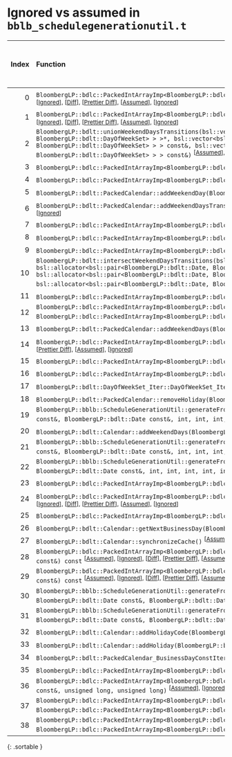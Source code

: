 # Ignored vs assumed in `bblb_schedulegenerationutil.t`

<script src="../sorttable.js"></script>

|   Index | Function                                                                                                                                                                                                                                                                                                                                                                                                                                                                                                                                                                                                                                                                                                                                                                                          |   Difference in number of lines |   Function size difference in bytes | Number of lines in assumed build   | Number of bytes in assumed build   | Number of lines in ignored build   | Number of bytes in ignored build   |
|--------:|:--------------------------------------------------------------------------------------------------------------------------------------------------------------------------------------------------------------------------------------------------------------------------------------------------------------------------------------------------------------------------------------------------------------------------------------------------------------------------------------------------------------------------------------------------------------------------------------------------------------------------------------------------------------------------------------------------------------------------------------------------------------------------------------------------|--------------------------------:|------------------------------------:|:-----------------------------------|:-----------------------------------|:-----------------------------------|:-----------------------------------|
|       0 | `BloombergLP::bdlc::PackedIntArrayImp<BloombergLP::bdlc::PackedIntArrayImp_Unsigned>::replaceImp(void*, unsigned long, int, void*, unsigned long, int, unsigned long)` <sup>\[[Assumed](0-assume)\], \[[Ignored](0-none)\], \[[Diff](0.diff.html)\], \[[Prettier Diff](0-diff.html)\], \[[Assumed](0-assume-decompiled.txt)\], \[[Ignored](0-none-decompiled.txt)\]                                                                                                                                                                                                                                                                                                                                                                                                                               |                              35 |                                 176 | 1,350                              | 5,600                              | 1,315                              | 5,424                              |
|       1 | `BloombergLP::bdlc::PackedIntArrayImp<BloombergLP::bdlc::PackedIntArrayImp_Signed>::replaceImp(void*, unsigned long, int, void*, unsigned long, int, unsigned long)` <sup>\[[Assumed](1-assume)\], \[[Ignored](1-none)\], \[[Diff](1.diff.html)\], \[[Prettier Diff](1-diff.html)\], \[[Assumed](1-assume-decompiled.txt)\], \[[Ignored](1-none-decompiled.txt)\]                                                                                                                                                                                                                                                                                                                                                                                                                                 |                              30 |                                 128 | 1,243                              | 5,216                              | 1,213                              | 5,088                              |
|       2 | `BloombergLP::bdlt::unionWeekendDaysTransitions(bsl::vector<bsl::pair<BloombergLP::bdlt::Date, BloombergLP::bdlt::DayOfWeekSet>, bsl::allocator<bsl::pair<BloombergLP::bdlt::Date, BloombergLP::bdlt::DayOfWeekSet> > >*, bsl::vector<bsl::pair<BloombergLP::bdlt::Date, BloombergLP::bdlt::DayOfWeekSet>, bsl::allocator<bsl::pair<BloombergLP::bdlt::Date, BloombergLP::bdlt::DayOfWeekSet> > > const&, bsl::vector<bsl::pair<BloombergLP::bdlt::Date, BloombergLP::bdlt::DayOfWeekSet>, bsl::allocator<bsl::pair<BloombergLP::bdlt::Date, BloombergLP::bdlt::DayOfWeekSet> > > const&)` <sup>\[[Assumed](2-assume)\], \[[Ignored](2-none)\], \[[Diff](2.diff.html)\], \[[Prettier Diff](2-diff.html)\], \[[Assumed](2-assume-decompiled.txt)\], \[[Ignored](2-none-decompiled.txt)\]           |                               8 |                                  32 | 167                                | 624                                | 159                                | 592                                |
|       3 | `BloombergLP::bdlc::PackedIntArrayImp<BloombergLP::bdlc::PackedIntArrayImp_Signed>::append(long)` <sup>\[[Assumed](3-assume)\], \[[Ignored](3-none)\], \[[Diff](3.diff.html)\], \[[Prettier Diff](3-diff.html)\], \[[Assumed](3-assume-decompiled.txt)\], \[[Ignored](3-none-decompiled.txt)\]                                                                                                                                                                                                                                                                                                                                                                                                                                                                                                    |                               7 |                                  32 | 153                                | 528                                | 146                                | 496                                |
|       4 | `BloombergLP::bdlc::PackedIntArrayImp<BloombergLP::bdlc::PackedIntArrayImp_Unsigned>::append(unsigned long)` <sup>\[[Assumed](4-assume)\], \[[Ignored](4-none)\], \[[Diff](4.diff.html)\], \[[Prettier Diff](4-diff.html)\], \[[Assumed](4-assume-decompiled.txt)\], \[[Ignored](4-none-decompiled.txt)\]                                                                                                                                                                                                                                                                                                                                                                                                                                                                                         |                               7 |                                  32 | 143                                | 480                                | 136                                | 448                                |
|       5 | `BloombergLP::bdlt::PackedCalendar::addWeekendDay(BloombergLP::bdlt::DayOfWeek::Enum)` <sup>\[[Assumed](5-assume)\], \[[Ignored](5-none)\], \[[Diff](5.diff.html)\], \[[Prettier Diff](5-diff.html)\], \[[Assumed](5-assume-decompiled.txt)\], \[[Ignored](5-none-decompiled.txt)\]                                                                                                                                                                                                                                                                                                                                                                                                                                                                                                               |                               4 |                                  16 | 33                                 | 112                                | 29                                 | 96                                 |
|       6 | `BloombergLP::bdlt::PackedCalendar::addWeekendDaysTransition(BloombergLP::bdlt::Date const&, BloombergLP::bdlt::DayOfWeekSet const&)` <sup>\[[Assumed](6-assume)\], \[[Ignored](6-none)\], \[[Diff](6.diff.html)\], \[[Prettier Diff](6-diff.html)\], \[[Assumed](6-assume-decompiled.txt)\], \[[Ignored](6-none-decompiled.txt)\]                                                                                                                                                                                                                                                                                                                                                                                                                                                                |                               3 |                                  16 | 42                                 | 144                                | 39                                 | 128                                |
|       7 | `BloombergLP::bdlc::PackedIntArrayImp<BloombergLP::bdlc::PackedIntArrayImp_Signed>::replace(unsigned long, long)` <sup>\[[Assumed](7-assume)\], \[[Ignored](7-none)\], \[[Diff](7.diff.html)\], \[[Prettier Diff](7-diff.html)\], \[[Assumed](7-assume-decompiled.txt)\], \[[Ignored](7-none-decompiled.txt)\]                                                                                                                                                                                                                                                                                                                                                                                                                                                                                    |                               2 |                                  16 | 111                                | 384                                | 109                                | 368                                |
|       8 | `BloombergLP::bdlc::PackedIntArrayImp<BloombergLP::bdlc::PackedIntArrayImp_Unsigned>::insert(unsigned long, unsigned long)` <sup>\[[Assumed](8-assume)\], \[[Ignored](8-none)\], \[[Diff](8.diff.html)\], \[[Prettier Diff](8-diff.html)\], \[[Assumed](8-assume-decompiled.txt)\], \[[Ignored](8-none-decompiled.txt)\]                                                                                                                                                                                                                                                                                                                                                                                                                                                                          |                               2 |                                  16 | 162                                | 544                                | 160                                | 528                                |
|       9 | `BloombergLP::bdlc::PackedIntArrayImp<BloombergLP::bdlc::PackedIntArrayImp_Unsigned>::replace(unsigned long, unsigned long)` <sup>\[[Assumed](9-assume)\], \[[Ignored](9-none)\], \[[Diff](9.diff.html)\], \[[Prettier Diff](9-diff.html)\], \[[Assumed](9-assume-decompiled.txt)\], \[[Ignored](9-none-decompiled.txt)\]                                                                                                                                                                                                                                                                                                                                                                                                                                                                         |                               2 |                                  16 | 102                                | 352                                | 100                                | 336                                |
|      10 | `BloombergLP::bdlt::intersectWeekendDaysTransitions(bsl::vector<bsl::pair<BloombergLP::bdlt::Date, BloombergLP::bdlt::DayOfWeekSet>, bsl::allocator<bsl::pair<BloombergLP::bdlt::Date, BloombergLP::bdlt::DayOfWeekSet> > >*, bsl::vector<bsl::pair<BloombergLP::bdlt::Date, BloombergLP::bdlt::DayOfWeekSet>, bsl::allocator<bsl::pair<BloombergLP::bdlt::Date, BloombergLP::bdlt::DayOfWeekSet> > > const&, bsl::vector<bsl::pair<BloombergLP::bdlt::Date, BloombergLP::bdlt::DayOfWeekSet>, bsl::allocator<bsl::pair<BloombergLP::bdlt::Date, BloombergLP::bdlt::DayOfWeekSet> > > const&)` <sup>\[[Assumed](10-assume)\], \[[Ignored](10-none)\], \[[Diff](10.diff.html)\], \[[Prettier Diff](10-diff.html)\], \[[Assumed](10-assume-decompiled.txt)\], \[[Ignored](10-none-decompiled.txt)\] |                               2 |                                  16 | 78                                 | 272                                | 76                                 | 256                                |
|      11 | `BloombergLP::bdlc::PackedIntArrayImp<BloombergLP::bdlc::PackedIntArrayImp_Signed>::insert(unsigned long, long)` <sup>\[[Assumed](11-assume)\], \[[Ignored](11-none)\], \[[Diff](11.diff.html)\], \[[Prettier Diff](11-diff.html)\], \[[Assumed](11-assume-decompiled.txt)\], \[[Ignored](11-none-decompiled.txt)\]                                                                                                                                                                                                                                                                                                                                                                                                                                                                               |                               2 |                                   0 | 173                                | 592                                | 171                                | 592                                |
|      12 | `BloombergLP::bdlc::PackedIntArrayImp<BloombergLP::bdlc::PackedIntArrayImp_Signed>::replace(unsigned long, BloombergLP::bdlc::PackedIntArrayImp<BloombergLP::bdlc::PackedIntArrayImp_Signed> const&, unsigned long, unsigned long)` <sup>\[[Assumed](12-assume)\], \[[Ignored](12-none)\], \[[Diff](12.diff.html)\], \[[Prettier Diff](12-diff.html)\], \[[Assumed](12-assume-decompiled.txt)\], \[[Ignored](12-none-decompiled.txt)\]                                                                                                                                                                                                                                                                                                                                                            |                               1 |                                   0 | 221                                | 720                                | 220                                | 720                                |
|      13 | `BloombergLP::bdlt::PackedCalendar::addWeekendDays(BloombergLP::bdlt::DayOfWeekSet const&)` <sup>\[[Assumed](13-assume)\], \[[Ignored](13-none)\], \[[Diff](13.diff.html)\], \[[Prettier Diff](13-diff.html)\], \[[Assumed](13-assume-decompiled.txt)\], \[[Ignored](13-none-decompiled.txt)\]                                                                                                                                                                                                                                                                                                                                                                                                                                                                                                    |                               1 |                                   0 | 29                                 | 96                                 | 28                                 | 96                                 |
|      14 | `BloombergLP::bdlc::PackedIntArrayImp<BloombergLP::bdlc::PackedIntArrayImp_Signed>::PackedIntArrayImp(unsigned long, long, BloombergLP::bslma::Allocator*)` <sup>\[[Assumed](14-assume)\], \[[Ignored](14-none)\], \[[Diff](14.diff.html)\], \[[Prettier Diff](14-diff.html)\], \[[Assumed](14-assume-decompiled.txt)\], \[[Ignored](14-none-decompiled.txt)\]                                                                                                                                                                                                                                                                                                                                                                                                                                    |                              -2 |                                   0 | 104                                | 384                                | 106                                | 384                                |
|      15 | `BloombergLP::bdlc::PackedIntArrayImp<BloombergLP::bdlc::PackedIntArrayImp_Signed>::replaceImp(unsigned long, long)` <sup>\[[Assumed](15-assume)\], \[[Ignored](15-none)\], \[[Diff](15.diff.html)\], \[[Prettier Diff](15-diff.html)\], \[[Assumed](15-assume-decompiled.txt)\], \[[Ignored](15-none-decompiled.txt)\]                                                                                                                                                                                                                                                                                                                                                                                                                                                                           |                              -2 |                                   0 | 16                                 | 48                                 | 18                                 | 48                                 |
|      16 | `BloombergLP::bdlc::PackedIntArrayImp<BloombergLP::bdlc::PackedIntArrayImp_Unsigned>::replaceImp(unsigned long, unsigned long)` <sup>\[[Assumed](16-assume)\], \[[Ignored](16-none)\], \[[Diff](16.diff.html)\], \[[Prettier Diff](16-diff.html)\], \[[Assumed](16-assume-decompiled.txt)\], \[[Ignored](16-none-decompiled.txt)\]                                                                                                                                                                                                                                                                                                                                                                                                                                                                |                              -2 |                                   0 | 16                                 | 48                                 | 18                                 | 48                                 |
|      17 | `BloombergLP::bdlt::DayOfWeekSet_Iter::DayOfWeekSet_Iter(int, int)` <sup>\[[Assumed](17-assume)\], \[[Ignored](17-none)\], \[[Diff](17.diff.html)\], \[[Prettier Diff](17-diff.html)\], \[[Assumed](17-assume-decompiled.txt)\], \[[Ignored](17-none-decompiled.txt)\]                                                                                                                                                                                                                                                                                                                                                                                                                                                                                                                            |                              -2 |                                   0 | 14                                 | 48                                 | 16                                 | 48                                 |
|      18 | `BloombergLP::bdlt::PackedCalendar::removeHoliday(BloombergLP::bdlt::Date const&)` <sup>\[[Assumed](18-assume)\], \[[Ignored](18-none)\], \[[Diff](18.diff.html)\], \[[Prettier Diff](18-diff.html)\], \[[Assumed](18-assume-decompiled.txt)\], \[[Ignored](18-none-decompiled.txt)\]                                                                                                                                                                                                                                                                                                                                                                                                                                                                                                             |                              -2 |                                   0 | 130                                | 432                                | 132                                | 432                                |
|      19 | `BloombergLP::bblb::ScheduleGenerationUtil::generateFromDayOfWeekInMonth(bsl::vector<BloombergLP::bdlt::Date, bsl::allocator<BloombergLP::bdlt::Date> >*, BloombergLP::bdlt::Date const&, BloombergLP::bdlt::Date const&, int, int, int, BloombergLP::bdlt::DayOfWeek::Enum, int)` <sup>\[[Assumed](19-assume)\], \[[Ignored](19-none)\], \[[Diff](19.diff.html)\], \[[Prettier Diff](19-diff.html)\], \[[Assumed](19-assume-decompiled.txt)\], \[[Ignored](19-none-decompiled.txt)\]                                                                                                                                                                                                                                                                                                             |                              -3 |                                   0 | 170                                | 560                                | 173                                | 560                                |
|      20 | `BloombergLP::bdlt::Calendar::addWeekendDays(BloombergLP::bdlt::DayOfWeekSet const&)` <sup>\[[Assumed](20-assume)\], \[[Ignored](20-none)\], \[[Diff](20.diff.html)\], \[[Prettier Diff](20-diff.html)\], \[[Assumed](20-assume-decompiled.txt)\], \[[Ignored](20-none-decompiled.txt)\]                                                                                                                                                                                                                                                                                                                                                                                                                                                                                                          |                              -3 |                                   0 | 87                                 | 320                                | 90                                 | 320                                |
|      21 | `BloombergLP::bblb::ScheduleGenerationUtil::generateFromBusinessDayOfMonth(bsl::vector<BloombergLP::bdlt::Date, bsl::allocator<BloombergLP::bdlt::Date> >*, BloombergLP::bdlt::Date const&, BloombergLP::bdlt::Date const&, int, int, int, BloombergLP::bdlt::Calendar const&, int)` <sup>\[[Assumed](21-assume)\], \[[Ignored](21-none)\], \[[Diff](21.diff.html)\], \[[Prettier Diff](21-diff.html)\], \[[Assumed](21-assume-decompiled.txt)\], \[[Ignored](21-none-decompiled.txt)\]                                                                                                                                                                                                                                                                                                           |                              -4 |                                   0 | 182                                | 608                                | 186                                | 608                                |
|      22 | `BloombergLP::bblb::ScheduleGenerationUtil::generateFromDayOfMonth(bsl::vector<BloombergLP::bdlt::Date, bsl::allocator<BloombergLP::bdlt::Date> >*, BloombergLP::bdlt::Date const&, BloombergLP::bdlt::Date const&, int, int, int, int, int)` <sup>\[[Assumed](22-assume)\], \[[Ignored](22-none)\], \[[Diff](22.diff.html)\], \[[Prettier Diff](22-diff.html)\], \[[Assumed](22-assume-decompiled.txt)\], \[[Ignored](22-none-decompiled.txt)\]                                                                                                                                                                                                                                                                                                                                                  |                              -4 |                                   0 | 202                                | 672                                | 206                                | 672                                |
|      23 | `BloombergLP::bdlc::PackedIntArrayImp<BloombergLP::bdlc::PackedIntArrayImp_Signed>::operator[](unsigned long) const` <sup>\[[Assumed](23-assume)\], \[[Ignored](23-none)\], \[[Diff](23.diff.html)\], \[[Prettier Diff](23-diff.html)\], \[[Assumed](23-assume-decompiled.txt)\], \[[Ignored](23-none-decompiled.txt)\]                                                                                                                                                                                                                                                                                                                                                                                                                                                                           |                              -4 |                                 -16 | 16                                 | 48                                 | 20                                 | 64                                 |
|      24 | `BloombergLP::bdlc::PackedIntArrayImp<BloombergLP::bdlc::PackedIntArrayImp_Unsigned>::PackedIntArrayImp(unsigned long, unsigned long, BloombergLP::bslma::Allocator*)` <sup>\[[Assumed](24-assume)\], \[[Ignored](24-none)\], \[[Diff](24.diff.html)\], \[[Prettier Diff](24-diff.html)\], \[[Assumed](24-assume-decompiled.txt)\], \[[Ignored](24-none-decompiled.txt)\]                                                                                                                                                                                                                                                                                                                                                                                                                         |                              -4 |                                 -16 | 93                                 | 336                                | 97                                 | 352                                |
|      25 | `BloombergLP::bdlc::PackedIntArrayImp<BloombergLP::bdlc::PackedIntArrayImp_Unsigned>::operator[](unsigned long) const` <sup>\[[Assumed](25-assume)\], \[[Ignored](25-none)\], \[[Diff](25.diff.html)\], \[[Prettier Diff](25-diff.html)\], \[[Assumed](25-assume-decompiled.txt)\], \[[Ignored](25-none-decompiled.txt)\]                                                                                                                                                                                                                                                                                                                                                                                                                                                                         |                              -4 |                                 -16 | 16                                 | 48                                 | 20                                 | 64                                 |
|      26 | `BloombergLP::bdlt::Calendar::getNextBusinessDay(BloombergLP::bdlt::Date*, BloombergLP::bdlt::Date const&, int) const` <sup>\[[Assumed](26-assume)\], \[[Ignored](26-none)\], \[[Diff](26.diff.html)\], \[[Prettier Diff](26-diff.html)\], \[[Assumed](26-assume-decompiled.txt)\], \[[Ignored](26-none-decompiled.txt)\]                                                                                                                                                                                                                                                                                                                                                                                                                                                                         |                              -5 |                                 -16 | 28                                 | 80                                 | 33                                 | 96                                 |
|      27 | `BloombergLP::bdlt::Calendar::synchronizeCache()` <sup>\[[Assumed](27-assume)\], \[[Ignored](27-none)\], \[[Diff](27.diff.html)\], \[[Prettier Diff](27-diff.html)\], \[[Assumed](27-assume-decompiled.txt)\], \[[Ignored](27-none-decompiled.txt)\]                                                                                                                                                                                                                                                                                                                                                                                                                                                                                                                                              |                              -5 |                                 -32 | 149                                | 544                                | 154                                | 576                                |
|      28 | `BloombergLP::bdlc::PackedIntArrayImp<BloombergLP::bdlc::PackedIntArrayImp_Signed>::isEqualImp(BloombergLP::bdlc::PackedIntArrayImp<BloombergLP::bdlc::PackedIntArrayImp_Signed> const&) const` <sup>\[[Assumed](28-assume)\], \[[Ignored](28-none)\], \[[Diff](28.diff.html)\], \[[Prettier Diff](28-diff.html)\], \[[Assumed](28-assume-decompiled.txt)\], \[[Ignored](28-none-decompiled.txt)\]                                                                                                                                                                                                                                                                                                                                                                                                |                              -5 |                                 -64 | 214                                | 816                                | 219                                | 880                                |
|      29 | `BloombergLP::bdlc::PackedIntArrayImp<BloombergLP::bdlc::PackedIntArrayImp_Unsigned>::isEqualImp(BloombergLP::bdlc::PackedIntArrayImp<BloombergLP::bdlc::PackedIntArrayImp_Unsigned> const&) const` <sup>\[[Assumed](29-assume)\], \[[Ignored](29-none)\], \[[Diff](29.diff.html)\], \[[Prettier Diff](29-diff.html)\], \[[Assumed](29-assume-decompiled.txt)\], \[[Ignored](29-none-decompiled.txt)\]                                                                                                                                                                                                                                                                                                                                                                                            |                              -5 |                                 -64 | 214                                | 816                                | 219                                | 880                                |
|      30 | `BloombergLP::bblb::ScheduleGenerationUtil::generateFromDayInterval(bsl::vector<BloombergLP::bdlt::Date, bsl::allocator<BloombergLP::bdlt::Date> >*, BloombergLP::bdlt::Date const&, BloombergLP::bdlt::Date const&, BloombergLP::bdlt::Date const&, int)` <sup>\[[Assumed](30-assume)\], \[[Ignored](30-none)\], \[[Diff](30.diff.html)\], \[[Prettier Diff](30-diff.html)\], \[[Assumed](30-assume-decompiled.txt)\], \[[Ignored](30-none-decompiled.txt)\]                                                                                                                                                                                                                                                                                                                                     |                              -6 |                                 -16 | 79                                 | 192                                | 85                                 | 208                                |
|      31 | `BloombergLP::bblb::ScheduleGenerationUtil::generateFromDayOfWeekAfterDayOfMonth(bsl::vector<BloombergLP::bdlt::Date, bsl::allocator<BloombergLP::bdlt::Date> >*, BloombergLP::bdlt::Date const&, BloombergLP::bdlt::Date const&, int, int, int, BloombergLP::bdlt::DayOfWeek::Enum, int)` <sup>\[[Assumed](31-assume)\], \[[Ignored](31-none)\], \[[Diff](31.diff.html)\], \[[Prettier Diff](31-diff.html)\], \[[Assumed](31-assume-decompiled.txt)\], \[[Ignored](31-none-decompiled.txt)\]                                                                                                                                                                                                                                                                                                     |                              -6 |                                 -16 | 267                                | 928                                | 273                                | 944                                |
|      32 | `BloombergLP::bdlt::Calendar::addHolidayCode(BloombergLP::bdlt::Date const&, int)` <sup>\[[Assumed](32-assume)\], \[[Ignored](32-none)\], \[[Diff](32.diff.html)\], \[[Prettier Diff](32-diff.html)\], \[[Assumed](32-assume-decompiled.txt)\], \[[Ignored](32-none-decompiled.txt)\]                                                                                                                                                                                                                                                                                                                                                                                                                                                                                                             |                              -9 |                                 -32 | 95                                 | 352                                | 104                                | 384                                |
|      33 | `BloombergLP::bdlt::Calendar::addHoliday(BloombergLP::bdlt::Date const&)` <sup>\[[Assumed](33-assume)\], \[[Ignored](33-none)\], \[[Diff](33.diff.html)\], \[[Prettier Diff](33-diff.html)\], \[[Assumed](33-assume-decompiled.txt)\], \[[Ignored](33-none-decompiled.txt)\]                                                                                                                                                                                                                                                                                                                                                                                                                                                                                                                      |                             -10 |                                 -32 | 75                                 | 272                                | 85                                 | 304                                |
|      34 | `BloombergLP::bdlt::PackedCalendar_BusinessDayConstIterator::previousBusinessDay()` <sup>\[[Assumed](34-assume)\], \[[Ignored](34-none)\], \[[Diff](34.diff.html)\], \[[Prettier Diff](34-diff.html)\], \[[Assumed](34-assume-decompiled.txt)\], \[[Ignored](34-none-decompiled.txt)\]                                                                                                                                                                                                                                                                                                                                                                                                                                                                                                            |                             -10 |                                 -48 | 91                                 | 304                                | 101                                | 352                                |
|      35 | `BloombergLP::bdlc::PackedIntArrayImp<BloombergLP::bdlc::PackedIntArrayImp_Signed>::reserveCapacity(unsigned long, long)` <sup>\[[Assumed](35-assume)\], \[[Ignored](35-none)\], \[[Diff](35.diff.html)\], \[[Prettier Diff](35-diff.html)\], \[[Assumed](35-assume-decompiled.txt)\], \[[Ignored](35-none-decompiled.txt)\]                                                                                                                                                                                                                                                                                                                                                                                                                                                                      |                             -12 |                                 -48 | 60                                 | 192                                | 72                                 | 240                                |
|      36 | `BloombergLP::bdlc::PackedIntArrayImp<BloombergLP::bdlc::PackedIntArrayImp_Unsigned>::append(BloombergLP::bdlc::PackedIntArrayImp<BloombergLP::bdlc::PackedIntArrayImp_Unsigned> const&, unsigned long, unsigned long)` <sup>\[[Assumed](36-assume)\], \[[Ignored](36-none)\], \[[Diff](36.diff.html)\], \[[Prettier Diff](36-diff.html)\], \[[Assumed](36-assume-decompiled.txt)\], \[[Ignored](36-none-decompiled.txt)\]                                                                                                                                                                                                                                                                                                                                                                        |                             -59 |                                -192 | 177                                | 640                                | 236                                | 832                                |
|      37 | `BloombergLP::bdlc::PackedIntArrayImp<BloombergLP::bdlc::PackedIntArrayImp_Unsigned>::replace(unsigned long, BloombergLP::bdlc::PackedIntArrayImp<BloombergLP::bdlc::PackedIntArrayImp_Unsigned> const&, unsigned long, unsigned long)` <sup>\[[Assumed](37-assume)\], \[[Ignored](37-none)\], \[[Diff](37.diff.html)\], \[[Prettier Diff](37-diff.html)\], \[[Assumed](37-assume-decompiled.txt)\], \[[Ignored](37-none-decompiled.txt)\]                                                                                                                                                                                                                                                                                                                                                        |                             -71 |                                -256 | 221                                | 720                                | 292                                | 976                                |
|      38 | `BloombergLP::bdlc::PackedIntArrayImp<BloombergLP::bdlc::PackedIntArrayImp_Unsigned>::insert(unsigned long, BloombergLP::bdlc::PackedIntArrayImp<BloombergLP::bdlc::PackedIntArrayImp_Unsigned> const&, unsigned long, unsigned long)` <sup>\[[Assumed](38-assume)\], \[[Ignored](38-none)\], \[[Diff](38.diff.html)\], \[[Prettier Diff](38-diff.html)\], \[[Assumed](38-assume-decompiled.txt)\], \[[Ignored](38-none-decompiled.txt)\]                                                                                                                                                                                                                                                                                                                                                         |                             -78 |                                -336 | 272                                | 944                                | 350                                | 1,280                              |
{: .sortable }

